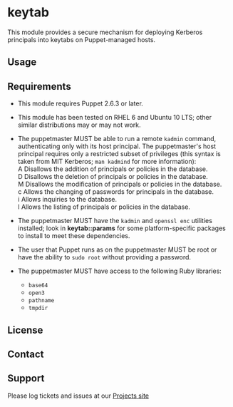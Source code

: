 # keytab

This module provides a secure mechanism for deploying Kerberos principals into keytabs on Puppet-managed hosts.

## Usage



## Requirements

* This module requires Puppet 2.6.3 or later.

* This module has been tested on RHEL 6 and Ubuntu 10 LTS; other similar distributions may or may not work.

* The puppetmaster MUST be able to run a remote `kadmin` command, authenticating only with its host principal.  The puppetmaster's host principal requires only a restricted subset of privileges (this syntax is taken from MIT Kerberos; `man kadmind` for more information):  
    A Disallows the addition of principals or policies in the database.  
    D Disallows the deletion of principals or policies in the database.  
    M Disallows the modification of principals or policies in the database.  
    c Allows the changing of passwords for principals in the database.  
    i Allows inquiries to the database.  
    l Allows the listing of principals or policies in the database.  

* The puppetmaster MUST have the `kadmin` and `openssl enc` utilities installed; look in **keytab::params** for some platform-specific packages to install to meet these dependencies.

* The user that Puppet runs as on the puppetmaster MUST be root or have the ability to `sudo root` without providing a password.

* The puppetmaster MUST have access to the following Ruby libraries:
  * `base64`
  * `open3`
  * `pathname`
  * `tmpdir`

License
-------


Contact
-------


Support
-------

Please log tickets and issues at our [Projects site](http://projects.example.com)
